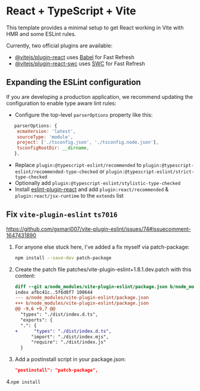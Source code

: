 # React + TypeScript + Vite

This template provides a minimal setup to get React working in Vite with HMR and some ESLint rules.

Currently, two official plugins are available:

- [@vitejs/plugin-react](https://github.com/vitejs/vite-plugin-react/blob/main/packages/plugin-react/README.md) uses [Babel](https://babeljs.io/) for Fast Refresh
- [@vitejs/plugin-react-swc](https://github.com/vitejs/vite-plugin-react-swc) uses [SWC](https://swc.rs/) for Fast Refresh

## Expanding the ESLint configuration

If you are developing a production application, we recommend updating the configuration to enable type aware lint rules:

- Configure the top-level `parserOptions` property like this:

```js
   parserOptions: {
    ecmaVersion: 'latest',
    sourceType: 'module',
    project: ['./tsconfig.json', './tsconfig.node.json'],
    tsconfigRootDir: __dirname,
   },
```

- Replace `plugin:@typescript-eslint/recommended` to `plugin:@typescript-eslint/recommended-type-checked` or `plugin:@typescript-eslint/strict-type-checked`
- Optionally add `plugin:@typescript-eslint/stylistic-type-checked`
- Install [eslint-plugin-react](https://github.com/jsx-eslint/eslint-plugin-react) and add `plugin:react/recommended` & `plugin:react/jsx-runtime` to the `extends` list


## Fix `vite-plugin-eslint` `ts7016`

https://github.com/gxmari007/vite-plugin-eslint/issues/74#issuecomment-1647431890

1. For anyone else stuck here, I've added a fix myself via patch-package:
    ```bash
    npm install --save-dev patch-package
    ```

2. Create the patch file patches/vite-plugin-eslint+1.8.1.dev.patch with this content:
    ```diff
    diff --git a/node_modules/vite-plugin-eslint/package.json b/node_modules/vite-plugin-eslint/package.json
    index afbc41c..5f6d8f7 100644
    --- a/node_modules/vite-plugin-eslint/package.json
    +++ b/node_modules/vite-plugin-eslint/package.json
    @@ -9,6 +9,7 @@
      "types": "./dist/index.d.ts",
      "exports": {
      ".": {
    +      "types": "./dist/index.d.ts",
          "import": "./dist/index.mjs",
          "require": "./dist/index.js"
      }
    ```

3. Add a postinstall script in your package.json:
    ```json
    "postinstall": "patch-package",
    ```

4.`npm install`